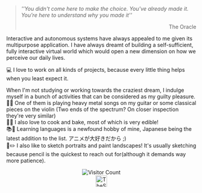 > *''You didn't come here to make the choice. You've already made it. You're here to understand why you made it''* <br>
> <div dir="rtl">The Oracle</div><p/>

Interactive and autonomous systems have always appealed to me given its multipurpose application. 
I have always dreamt of building a self-sufficient, fully interactive virtual world which would open a new dimension on how we perceive our daily lives.<br>

💻 I love to work on all kinds of projects, because every little thing helps when you least expect it.<br>

When I'm not studying or working towards the craziest dream, I indulge myself in a bunch of activities that can be considered as my guilty pleasure.<br>
🎸🎻 One of them is playing heavy metal songs on my guitar or some classical pieces on the violin (Two ends of the spectrum? On closer inspection they're very similar)<br>
🥘🍰 I also love to cook and bake, most of which is very edible!<br>
📚📖 Learning languages is a newfound hobby of mine, Japanese being the latest addition to the list. アニメが大好きだから ;)<br>
🎨✏️ I also like to sketch portraits and paint landscapes! It's usually sketching because pencil is the quickest to reach out for(although it demands way more patience).<br>

<div align="center">

![Visitor Count](https://profile-counter.glitch.me/TheSteelFist/count.svg)<br>
<a href="https://instagram.com/TheSteelFist" target="blank"><img align="center" src="https://upload.wikimedia.org/wikipedia/commons/thumb/e/e7/Instagram_logo_2016.svg/1200px-Instagram_logo_2016.svg.png" alt="TheSteelFist" height="30"/></a>

</div>
<!--
**TheSteelFist/TheSteelFist** is a ✨ _special_ ✨ repository because its `README.md` (this file) appears on your GitHub profile.

Here are some ideas to get you started:

- 🔭 I’m currently working on ...
- 🌱 I’m currently learning ...
- 👯 I’m looking to collaborate on ...
- 🤔 I’m looking for help with ...
- 💬 Ask me about ...
- 📫 How to reach me: ...
- 😄 Pronouns: ...
- ⚡ Fun fact: ...
-->
